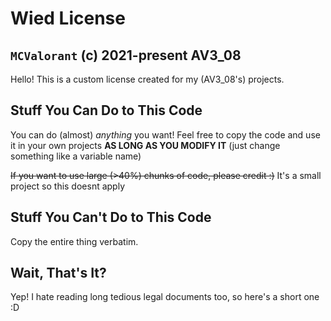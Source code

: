 # Wied License

## `MCValorant` (c) 2021-present AV3_08

Hello! This is a custom license created for my (AV3_08's) projects.

## Stuff You Can Do to This Code

You can do (almost) *anything* you want! Feel free to copy the code and use it in your own projects **AS LONG AS YOU MODIFY IT** (just change something like a variable name)

~~If you want to use large (>40%) chunks of code, please credit \:)~~ It's a small project so this doesnt apply

## Stuff You Can't Do to This Code

Copy the entire thing verbatim.

## Wait, That's It?

Yep! I hate reading long tedious legal documents too, so here's a short one \:D
